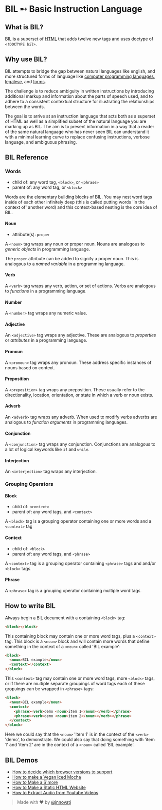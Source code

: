 # BIL ➸ Basic Instruction Language

## What is BIL?

BIL is a superset of [HTML](https://w3c.github.io/html) that adds twelve new tags and uses doctype of `<!DOCTYPE bil>`.


## Why use BIL?

BIL attempts to bridge the gap between natural languages like english, and more structured forms of language like [computer programming languages](https://en.wikipedia.org/wiki/Programming_language), [legalese](https://en.wikipedia.org/wiki/Legal_English), and [forms](https://en.wikipedia.org/wiki/Form_%28document%29).

The challenge is to reduce ambiguity in written instructions by introducing additional markup and information about the parts of speech used, and to adhere to a consistent contextual structure for illustrating the relationships between the words.

The goal is to arrive at an instruction language that acts both as a superset of HTML as well as a simplified subset of the natural language you are marking up as BIL. The aim is to present information in a way that a reader of the same natural language who has never seen BIL can understand it with a minimal learning curve to replace confusing instructions, verbose language, and ambiguous phrasing.


## BIL Reference

### Words

- child of: any word tag, `<block>`, or `<phrase>`
- parent of: any word tag, or `<block>`

Words are the elementary building blocks of BIL. You may nest word tags inside of each other infinitely deep (this is called putting words 'in the context of' another word) and this context-based nesting is the core idea of BIL.

#### Noun

- attribute(s): `proper`

A `<noun>` tag wraps any noun or proper noun. Nouns are analogous to _generic objects_ in programming language.

The `proper` attribute can be added to signify a proper noun. This is analogous to a _named variable_ in a programming language.

#### Verb

A `<verb>` tag wraps any verb, action, or set of actions. Verbs are analogous to _functions_ in a programming language.

#### Number

A `<number>` tag wraps any numeric value.

#### Adjective

An `<adjective>` tag wraps any adjective. These are analogous to _properties_ or _attributes_ in a programming language.

#### Pronoun

A `<pronoun>` tag wraps any pronoun. These address specific instances of nouns based on context.

#### Preposition

A `<preposition>` tag wraps any preposition. These usually refer to the directionality, location, orientation, or state in which a verb or noun exists.

#### Adverb

An `<adverb>` tag wraps any adverb. When used to modify verbs adverbs are analogous to _function arguments_ in programming languages.

#### Conjunction

A `<conjunction>` tag wraps any conjunction. Conjunctions are analogous to a lot of logical keywords like `if` and `while`.

#### Interjection

An `<interjection>` tag wraps any interjection.


### Grouping Operators

#### Block

- child of: `<context>`
- parent of: any word tags, and `<context>`

A `<block>` tag is a grouping operator containing one or more words and a `<context>` tag

#### Context

- child of: `<block>`
- parent of: any word tags, and `<phrase>`

A `<context>` tag is a grouping operator containing `<phrase>` tags and and/or `<block>` tags.

#### Phrase

A `<phrase>` tag is a grouping operator containing multiple word tags.


## How to write BIL

Always begin a BIL document with a containing `<block>` tag:

```html
<block></block>
```

This containing block may contain one or more word tags, plus a `<context>` tag. This block is a `<noun>` block and will contain more words that define something in the context of a `<noun>` called 'BIL example':

```html
<block>
  <noun>BIL example</noun>
  <context></context>
</block>
```

This `<context>` tag may contain one or more word tags, more `<block>` tags, or if there are multiple separate groupings of word tags each of these gropuings can be wrapped in `<phrase>` tags:

```html
<block>
  <noun>BIL example</noun>
  <context>
    <phrase><verb>demo <noun>item 1</noun></verb></phrase>
    <phrase><verb>demo <noun>item 2</noun></verb></phrase>
  </context>
</block>
```

Here we could say that the `<noun>` 'item 1' is in the context of the `<verb>` 'demo', to demonstrate. We could also say that doing something with 'item 1' and 'item 2' are in the context of a `<noun>` called 'BIL example'.

## BIL Demos

- [How to decide which browser versions to support](examples/bil-browser.html)
- [How to make a Vegan Iced Mocha](examples/bil-mocha.html)
- [How to Make a S'more](examples/bil-smore.html)
- [How to Make a Static HTML Website](examples/bil-static.html)
- [How to Extract Audio from Youtube Videos](examples/bil-youtube.html)


> Made with &hearts; by [@innovati](https://twitter.com/innovati)
